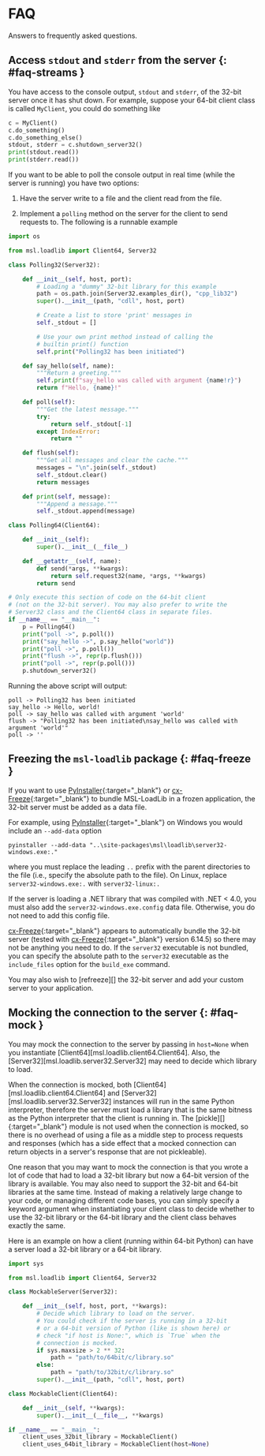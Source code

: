 # FAQ

Answers to frequently asked questions.

## Access `stdout` and `stderr` from the server {: #faq-streams }

You have access to the console output, `stdout` and `stderr`, of the 32-bit server once it has shut down. For example, suppose your 64-bit client class is called `MyClient`, you could do something like

```python
c = MyClient()
c.do_something()
c.do_something_else()
stdout, stderr = c.shutdown_server32()
print(stdout.read())
print(stderr.read())
```

If you want to be able to poll the console output in real time (while the server is running) you have two options:

1. Have the server write to a file and the client read from the file.

2. Implement a `polling` method on the server for the client to send requests to. The following is a runnable example

```python
import os

from msl.loadlib import Client64, Server32

class Polling32(Server32):

    def __init__(self, host, port):
        # Loading a "dummy" 32-bit library for this example
        path = os.path.join(Server32.examples_dir(), "cpp_lib32")
        super().__init__(path, "cdll", host, port)

        # Create a list to store 'print' messages in
        self._stdout = []

        # Use your own print method instead of calling the
        # builtin print() function
        self.print("Polling32 has been initiated")

    def say_hello(self, name):
        """Return a greeting."""
        self.print(f"say_hello was called with argument {name!r}")
        return f"Hello, {name}!"

    def poll(self):
        """Get the latest message."""
        try:
            return self._stdout[-1]
        except IndexError:
            return ""

    def flush(self):
        """Get all messages and clear the cache."""
        messages = "\n".join(self._stdout)
        self._stdout.clear()
        return messages

    def print(self, message):
        """Append a message."""
        self._stdout.append(message)

class Polling64(Client64):

    def __init__(self):
        super().__init__(__file__)

    def __getattr__(self, name):
        def send(*args, **kwargs):
            return self.request32(name, *args, **kwargs)
        return send

# Only execute this section of code on the 64-bit client
# (not on the 32-bit server). You may also prefer to write the
# Server32 class and the Client64 class in separate files.
if __name__ == "__main__":
    p = Polling64()
    print("poll ->", p.poll())
    print("say_hello ->", p.say_hello("world"))
    print("poll ->", p.poll())
    print("flush ->", repr(p.flush()))
    print("poll ->", repr(p.poll()))
    p.shutdown_server32()
```

Running the above script will output:

```console
poll -> Polling32 has been initiated
say_hello -> Hello, world!
poll -> say_hello was called with argument 'world'
flush -> "Polling32 has been initiated\nsay_hello was called with argument 'world'"
poll -> ''
```

## Freezing the `msl-loadlib` package {: #faq-freeze }

If you want to use [PyInstaller]{:target="_blank"} or [cx-Freeze]{:target="_blank"} to bundle MSL-LoadLib in a frozen application, the 32-bit server must be added as a data file.

For example, using [PyInstaller]{:target="_blank"} on Windows you would include an ``--add-data`` option

```console
pyinstaller --add-data "..\site-packages\msl\loadlib\server32-windows.exe:."
```

where you must replace the leading `..` prefix with the parent directories to the file (i.e., specify the absolute path to the file). On Linux, replace `server32-windows.exe:.` with `server32-linux:.`

If the server is loading a .NET library that was compiled with .NET < 4.0, you must also add the `server32-windows.exe.config` data file. Otherwise, you do not need to add this config file.

[cx-Freeze]{:target="_blank"} appears to automatically bundle the 32-bit server (tested with [cx-Freeze]{:target="_blank"} version 6.14.5) so there may not be anything you need to do. If the `server32` executable is not bundled, you can specify the absolute path to the `server32` executable as the `include_files` option for the `build_exe` command.

You may also wish to [refreeze][] the 32-bit server and add your custom server to your application.

## Mocking the connection to the server {: #faq-mock }

You may mock the connection to the server by passing in `host=None` when you instantiate [Client64][msl.loadlib.client64.Client64]. Also, the [Server32][msl.loadlib.server32.Server32] may need to decide which library to load.

When the connection is mocked, both [Client64][msl.loadlib.client64.Client64] and [Server32][msl.loadlib.server32.Server32] instances will run in the same Python interpreter, therefore the server must load a library that is the same bitness as the Python interpreter that the client is running in. The [pickle][]{:target="_blank"} module is not used when the connection is mocked, so there is no overhead of using a file as a middle step to process requests and responses (which has a side effect that a mocked connection can return objects in a server's response that are not pickleable).

One reason that you may want to mock the connection is that you wrote a lot of code that had to load a 32-bit library but now a 64-bit version of the library is available. You may also need to support the 32-bit and 64-bit libraries at the same time. Instead of making a relatively large change to your code, or
managing different code bases, you can simply specify a keyword argument when instantiating your client class to decide whether to use the 32-bit library or the 64-bit library and the client class behaves exactly the same.

Here is an example on how a client (running within 64-bit Python) can have a server load a 32-bit library or a 64-bit library.

```python
import sys

from msl.loadlib import Client64, Server32

class MockableServer(Server32):

    def __init__(self, host, port, **kwargs):
        # Decide which library to load on the server.
        # You could check if the server is running in a 32-bit
        # or a 64-bit version of Python (like is shown here) or
        # check "if host is None:", which is `True` when the
        # connection is mocked.
        if sys.maxsize > 2 ** 32:
            path = "path/to/64bit/c/library.so"
        else:
            path = "path/to/32bit/c/library.so"
        super().__init__(path, "cdll", host, port)

class MockableClient(Client64):

    def __init__(self, **kwargs):
        super().__init__(__file__, **kwargs)

if __name__ == "__main__":
    client_uses_32bit_library = MockableClient()
    client_uses_64bit_library = MockableClient(host=None)
```

[PyInstaller]: https://pyinstaller.org/en/stable/
[cx-Freeze]: https://cx-freeze.readthedocs.io/en/latest/index.html
